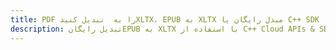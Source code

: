 ---title: PDF را به  تبدیل کنیدXLTX، EPUB به XLTX مبدل رایگان یا C++ SDKdescription: تبدیل رایگانEPUB به XLTX با استفاده از C++ Cloud APIs & SDK همچنین اسناد PDF را در Cloud ایجاد، ویرایش و رندر کنید.---